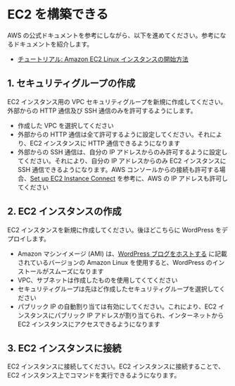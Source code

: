 # EC2 を構築できる

AWS の公式ドキュメントを参考にしながら、以下を進めてください。参考になるドキュメントを紹介します。

- [チュートリアル: Amazon EC2 Linux インスタンスの開始方法](https://docs.aws.amazon.com/ja_jp/AWSEC2/latest/UserGuide/EC2_GetStarted.html)

## 1. セキュリティグループの作成

EC2 インスタンス用の VPC セキュリティグループを新規に作成してください。外部からの HTTP 通信及び SSH 通信のみを許可するようにします。


- 作成した VPC を選択してください
- 外部からの HTTP 通信は全て許可するように設定してください。それにより、EC2 インスタンスに HTTP 通信できるようになります
- 外部からの SSH 通信は、自分の IP アドレスからのみ許可するように設定してください。それにより、自分の IP アドレスからのみ EC2 インスタンスに SSH 通信できるようになります。AWS コンソールからの接続も許可する場合、[Set up EC2 Instance Connect](https://docs.aws.amazon.com/AWSEC2/latest/UserGuide/ec2-instance-connect-set-up.html) を参考に、AWS の IP アドレスも許可してください

## 2. EC2 インスタンスの作成

EC2 インスタンスを新規に作成してください。後ほどこちらに WordPress をデプロイします。

- Amazon マシンイメージ (AMI) は、[WordPress ブログをホストする](https://docs.aws.amazon.com/ja_jp/AWSEC2/latest/UserGuide/tuts-wordpress.html) に記載されているバージョンの Amazon Linux を使用すると、WordPress のインストールがスムーズになります
- VPC、サブネットは作成したものを使用してくてください
- セキュリティグループは先ほど作成したセキュリティグループを選択してください
- パブリック IP の自動割り当ては有効にしてください。これにより、EC2 インスタンスにパブリック IP アドレスが割り当てられ、インターネットから EC2 インスタンスにアクセスできるようになります

## 3. EC2 インスタンスに接続

EC2 インスタンスに接続してください。EC2 インスタンスに接続することで、EC2 インスタンス上でコマンドを実行できるようになります。
